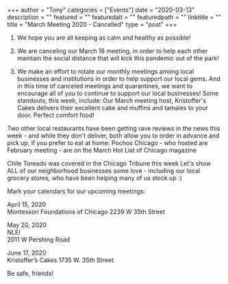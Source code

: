 
+++
author = "Tony"
categories = ["Events"]
date = "2020-03-13"
description = ""
featured = ""
featuredalt = ""
featuredpath = ""
linktitle = ""
title = "March Meeting 2020 - Cancelled"
type = "post"
+++

1. We hope you are all keeping as calm and healthy as possible!

2. We are canceling our March 18 meeting, in order to help each other maintain the social distance that will kick this pandemic out of the park!

3. We make an effort to rotate our monthly meetings among local businesses and institutions in order to help support our local gems. And in this time of canceled meetings and quarantines, we want to encourage all of you to continue to support our local businesses! Some standouts, this week, include: 
Our March meeting host, Kristoffer's Cakes delivers their excellent cake and muffins and tamales to your door. Perfect comfort food! 

Two other local restaurants have been getting rave reviews in the news this week - and while they don't deliver, both allow you to order in advance and pick up, if you prefer to eat at home: 
Pochos Chicago - who hosted are February meeting - are on the March Hot List of Chicago magazine 

Chile Toreado was covered in the Chicago Tribune this week
Let's show ALL of our neighborhood businesses some love - including our local grocery stores, who have been helping many of us stock up :) 

Mark your calendars for our upcoming meetings:

April 15, 2020<br/>
Montessori Foundations of Chicago 
2239 W 35th Street

May 20, 2020  
NLEI<br/>
2011 W Pershing Road

June 17, 2020<br/> 
Kristoffer’s Cakes
1735 W. 35th Street

Be safe, friends!

<br/>
<br/>
